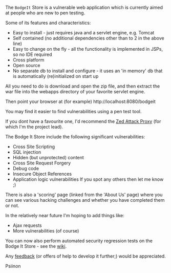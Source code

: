 The `BodgeIt` Store is a vulnerable web application which is currently aimed at people who are new to pen testing.

Some of its features and characteristics:
  * Easy to install - just requires java and a servlet engine, e.g. Tomcat
  * Self contained (no additional dependencies other than to 2 in the above line)
  * Easy to change on the fly - all the functionality is implemented in JSPs, so no IDE required
  * Cross platform
  * Open source
  * No separate db to install and configure - it uses an 'in memory' db that is automatically (re)initialized on start up

All you need to do is download and open the zip file, and then extract the war file into the webapps directory of your favorite servlet engine.

Then point your browser at (for example) http://localhost:8080/bodgeit

You may find it easier to find vulnerabilities using a pen test tool.

If you dont have a favourite one, I'd recommend the [Zed Attack Proxy](https://github.com/zaproxy/zaproxy) (for which I'm the project lead).

The Bodge It Store include the following significant vulnerabilities:
  * Cross Site Scripting
  * SQL injection
  * Hidden (but unprotected) content
  * Cross Site Request Forgery
  * Debug code
  * Insecure Object References
  * Application logic vulnerabilities
If you spot any others then let me know ;)

There is also a 'scoring' page (linked from the 'About Us' page) where you can see various hacking challenges and whether you have completed them or not.

In the relatively near future I'm hoping to add things like:
  * Ajax requests
  * More vulnerabilities (of course)

You can now also perform automated security regression tests on the Bodge It Store - see the [wiki](RegTests.md).

Any [feedback](http://code.google.com/p/bodgeit/issues/list) (or offers of help to develop it further;) would be appreciated.

Psiinon
